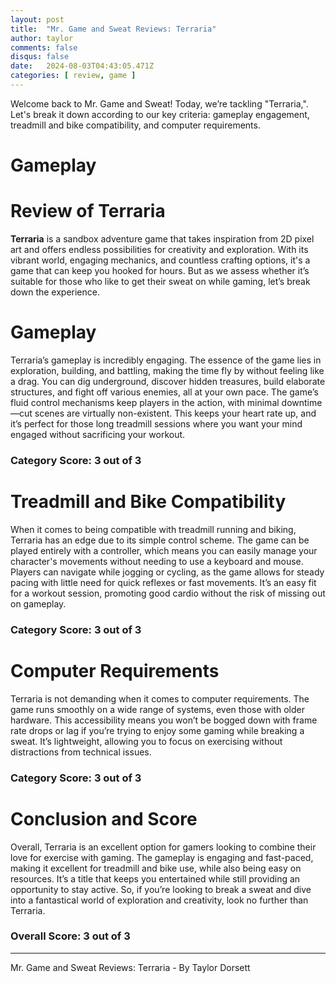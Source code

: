 ```yaml
---
layout: post
title:  "Mr. Game and Sweat Reviews: Terraria"
author: taylor
comments: false
disqus: false
date:   2024-08-03T04:43:05.471Z
categories: [ review, game ]
---
```


Welcome back to Mr. Game and Sweat! Today, we’re tackling "Terraria,". Let's break it down according to our key criteria: gameplay engagement, treadmill and bike compatibility, and computer requirements.

# Gameplay

# Review of Terraria

**Terraria** is a sandbox adventure game that takes inspiration from 2D pixel art and offers endless possibilities for creativity and exploration. With its vibrant world, engaging mechanics, and countless crafting options, it's a game that can keep you hooked for hours. But as we assess whether it’s suitable for those who like to get their sweat on while gaming, let’s break down the experience.

# Gameplay

Terraria’s gameplay is incredibly engaging. The essence of the game lies in exploration, building, and battling, making the time fly by without feeling like a drag. You can dig underground, discover hidden treasures, build elaborate structures, and fight off various enemies, all at your own pace. The game’s fluid control mechanisms keep players in the action, with minimal downtime—cut scenes are virtually non-existent. This keeps your heart rate up, and it’s perfect for those long treadmill sessions where you want your mind engaged without sacrificing your workout.

### Category Score: 3 out of 3

# Treadmill and Bike Compatibility

When it comes to being compatible with treadmill running and biking, Terraria has an edge due to its simple control scheme. The game can be played entirely with a controller, which means you can easily manage your character's movements without needing to use a keyboard and mouse. Players can navigate while jogging or cycling, as the game allows for steady pacing with little need for quick reflexes or fast movements. It’s an easy fit for a workout session, promoting good cardio without the risk of missing out on gameplay.

### Category Score: 3 out of 3

# Computer Requirements

Terraria is not demanding when it comes to computer requirements. The game runs smoothly on a wide range of systems, even those with older hardware. This accessibility means you won’t be bogged down with frame rate drops or lag if you’re trying to enjoy some gaming while breaking a sweat. It’s lightweight, allowing you to focus on exercising without distractions from technical issues.

### Category Score: 3 out of 3

# Conclusion and Score

Overall, Terraria is an excellent option for gamers looking to combine their love for exercise with gaming. The gameplay is engaging and fast-paced, making it excellent for treadmill and bike use, while also being easy on resources. It’s a title that keeps you entertained while still providing an opportunity to stay active. So, if you’re looking to break a sweat and dive into a fantastical world of exploration and creativity, look no further than Terraria.

### Overall Score: 3 out of 3

---

Mr. Game and Sweat Reviews: Terraria - By Taylor Dorsett
